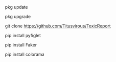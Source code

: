 pkg update 

pkg upgrade 

git clone https://github.com/Titusvirous/ToxicReport

pip install pyfiglet

pip install Faker

pip install colorama
